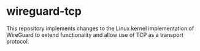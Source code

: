 # wireguard-tcp
This repository implements changes to the Linux kernel implementation of WireGuard to extend functionality and allow use of TCP as a transport protocol.

